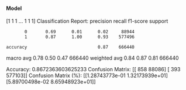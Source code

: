 #### Model
[1 1 1 ... 1 1 1]
Classification Report:
              precision    recall  f1-score   support

           0       0.69      0.01      0.02     88944
           1       0.87      1.00      0.93    577496

    accuracy                           0.87    666440
   macro avg       0.78      0.50      0.47    666440
weighted avg       0.84      0.87      0.81    666440

Accuracy: 0.8672363603625233
Confusion Matrix:
[[   858  88086]
 [   393 577103]]
Confusion Matrix (%):
[[1.28743773e-01 1.32173939e+01]
 [5.89700498e-02 8.65948923e+01]]
